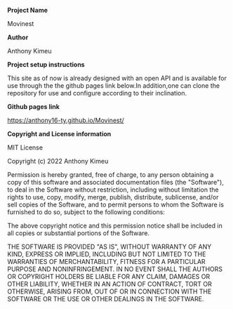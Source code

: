 **Project Name**

Movinest

**Author**

Anthony Kimeu

**Project setup instructions**

This site as of now is already designed with an open API and is available for use through the the github pages link below.In addition,one can clone the repository for use and configure according to their inclination.

**Github pages link**

https://anthony16-ty.github.io/Movinest/

**Copyright and License information**

MIT License

Copyright (c) 2022 Anthony Kimeu

Permission is hereby granted, free of charge, to any person obtaining a copy
of this software and associated documentation files (the "Software"), to deal
in the Software without restriction, including without limitation the rights
to use, copy, modify, merge, publish, distribute, sublicense, and/or sell
copies of the Software, and to permit persons to whom the Software is
furnished to do so, subject to the following conditions:

 The above copyright notice and this permission notice shall be included in all
copies or substantial portions of the Software.

THE SOFTWARE IS PROVIDED "AS IS", WITHOUT WARRANTY OF ANY KIND, EXPRESS OR
IMPLIED, INCLUDING BUT NOT LIMITED TO THE WARRANTIES OF MERCHANTABILITY,
FITNESS FOR A PARTICULAR PURPOSE AND NONINFRINGEMENT. IN NO EVENT SHALL THE
AUTHORS OR COPYRIGHT HOLDERS BE LIABLE FOR ANY CLAIM, DAMAGES OR OTHER
LIABILITY, WHETHER IN AN ACTION OF CONTRACT, TORT OR OTHERWISE, ARISING FROM,
OUT OF OR IN CONNECTION WITH THE SOFTWARE OR THE USE OR OTHER DEALINGS IN THE
SOFTWARE.
